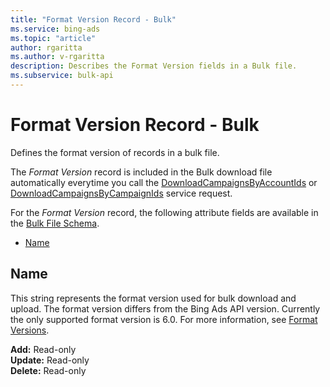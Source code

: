 ```yaml
---
title: "Format Version Record - Bulk"
ms.service: bing-ads
ms.topic: "article"
author: rgaritta
ms.author: v-rgaritta
description: Describes the Format Version fields in a Bulk file.
ms.subservice: bulk-api
---
```

# Format Version Record - Bulk
Defines the format version of records in a bulk file.

The *Format Version* record is included in the Bulk download file automatically everytime you call the [DownloadCampaignsByAccountIds](downloadcampaignsbyaccountids.md) or [DownloadCampaignsByCampaignIds](downloadcampaignsbycampaignids.md) service request. 

For the *Format Version* record, the following attribute fields are available in the [Bulk File Schema](bulk-file-schema.md). 

- [Name](#name)

## <a name="name"></a>Name
This string represents the format version used for bulk download and upload. The format version differs from the Bing Ads API version. Currently the only supported format version is 6.0. For more information, see [Format Versions](bulk-file-schema.md#formatversions).

**Add:** Read-only  
**Update:** Read-only  
**Delete:** Read-only  
